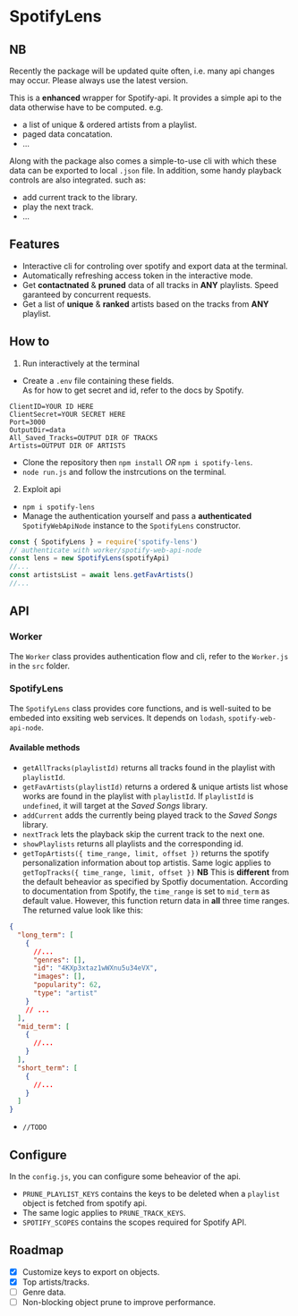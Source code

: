 # SpotifyLens

## NB
Recently the package will be updated quite often, i.e. many api changes may occur. Please always use the latest version.


This is a **enhanced** wrapper for Spotify-api. It provides a simple api to the data otherwise have to be computed.
e.g.

- a list of unique & ordered artists from a playlist.
- paged data concatation.
- ...

Along with the package also comes a simple-to-use cli with which these data can be exported to local `.json` file. In addition, some handy playback controls are also integrated.
such as:

- add current track to the library.
- play the next track.
- ...

## Features

- Interactive cli for controling over spotify and export data at the terminal.
- Automatically refreshing access token in the interactive mode.
- Get **contactnated** & **pruned** data of all tracks in **ANY** playlists. Speed garanteed by concurrent requests.
- Get a list of **unique** & **ranked** artists based on the tracks from **ANY** playlist.

## How to

1. Run interactively at the terminal

  - Create a `.env` file containing these fields.  
    As for how to get secret and id, refer to the docs by Spotify.
  ```
  ClientID=YOUR ID HERE
  ClientSecret=YOUR SECRET HERE
  Port=3000
  OutputDir=data
  All_Saved_Tracks=OUTPUT DIR OF TRACKS
  Artists=OUTPUT DIR OF ARTISTS
  ```  
  - Clone the repository then `npm install`  *OR* `npm i spotify-lens`.
  - `node run.js` and follow the instrcutions on the terminal. 

2. Exploit api
   
  - `npm i spotify-lens` 
  - Manage the authentication yourself and pass a **authenticated** `SpotifyWebApiNode` instance to the `SpotifyLens` constructor.

  ```javascript
  const { SpotifyLens } = require('spotify-lens')
  // authenticate with worker/spotify-web-api-node
  const lens = new SpotifyLens(spotifyApi)
  //...
  const artistsList = await lens.getFavArtists()
  //...

  ```

## API

### Worker

The `Worker` class provides authentication flow and cli, refer to the `Worker.js` in the `src` folder.

### SpotifyLens

The `SpotifyLens` class provides core functions, and is well-suited to be embeded into exsiting web services. It depends on `lodash`, `spotify-web-api-node`. 

#### Available methods

- `getAllTracks(playlistId)` returns all tracks found in the playlist with `playlistId`.
- `getFavArtists(playlistId)` returns a ordered & unique artists list whose works are found in the playlist with `playlistId`.
  If `playlistId` is `undefined`, it will target at the _Saved Songs_ library.
- `addCurrent` adds the currently being played track to the _Saved Songs_ library.
- `nextTrack` lets the playback skip the current track to the next one.
- `showPlaylists` returns all playlists and the corresponding id.
- `getTopArtists({ time_range, limit, offset })` returns the spotify personalization information about top artistis. Same logic applies to `getTopTracks({ time_range, limit, offset })`
  **NB**
  This is **different** from the default beheavior as specified by Spotfiy documentation. According to documentation from Spotify, the `time_range` is set to `mid_term` as default value. However, this function return data in **all** three time ranges. The returned value look like this:

```json
{
  "long_term": [
    {
      //...
      "genres": [],
      "id": "4KXp3xtaz1wWXnu5u34eVX",
      "images": [],
      "popularity": 62,
      "type": "artist"
    }
    // ...
  ],
  "mid_term": [
    {
      //...
    }
  ],
  "short_term": [
    {
      //...
    }
  ]
}
```

- `//TODO`

## Configure

In the `config.js`, you can configure some beheavior of the api.

- `PRUNE_PLAYLIST_KEYS` contains the keys to be deleted when a `playlist` object is fetched from spotify api.
- The same logic applies to `PRUNE_TRACK_KEYS`.
- `SPOTIFY_SCOPES` contains the scopes required for Spotify API.

## Roadmap

- [x] Customize keys to export on objects.
- [x] Top artists/tracks.
- [ ] Genre data.
- [ ] Non-blocking object prune to improve performance.
